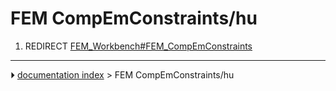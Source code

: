 # FEM CompEmConstraints/hu
1.  REDIRECT [FEM_Workbench#FEM_CompEmConstraints](FEM_Workbench#FEM_CompEmConstraints.md)



---
⏵ [documentation index](../README.md) > FEM CompEmConstraints/hu
